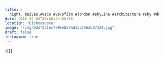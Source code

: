 ```yaml
---
title: >
  night. knives.#vsco #vscofilm #london #skyline #architecture #sky #dusk #sunset
date: 2016-09-08T20:36:24+00:00
location: "Bishopsgate"
image: "/img/02d7331ec7e9eeb59ad15cf66ab0712d.jpg"
draft: false
instagram: true
---
```


{{<photo src="/img/02d7331ec7e9eeb59ad15cf66ab0712d.jpg">}}
